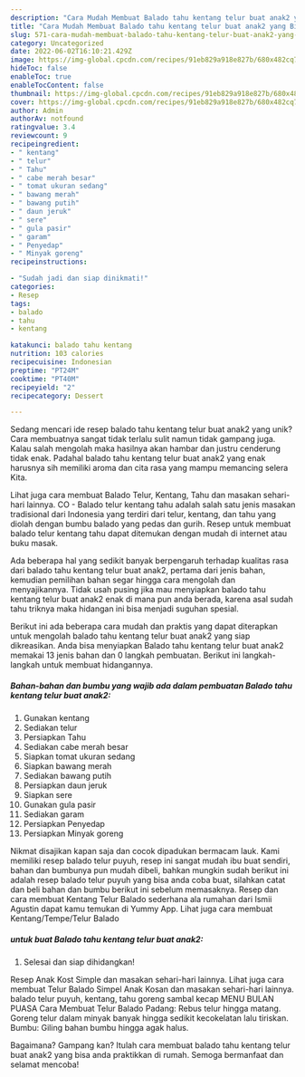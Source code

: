 ```yaml
---
description: "Cara Mudah Membuat Balado tahu kentang telur buat anak2 yang Bisa Manjain Lidah"
title: "Cara Mudah Membuat Balado tahu kentang telur buat anak2 yang Bisa Manjain Lidah"
slug: 571-cara-mudah-membuat-balado-tahu-kentang-telur-buat-anak2-yang-bisa-manjain-lidah
category: Uncategorized
date: 2022-06-02T16:10:21.429Z
image: https://img-global.cpcdn.com/recipes/91eb829a918e827b/680x482cq70/balado-tahu-kentang-telur-buat-anak2-foto-resep-utama.jpg
hideToc: false
enableToc: true
enableTocContent: false
thumbnail: https://img-global.cpcdn.com/recipes/91eb829a918e827b/680x482cq70/balado-tahu-kentang-telur-buat-anak2-foto-resep-utama.jpg
cover: https://img-global.cpcdn.com/recipes/91eb829a918e827b/680x482cq70/balado-tahu-kentang-telur-buat-anak2-foto-resep-utama.jpg
author: Admin
authorAv: notfound
ratingvalue: 3.4
reviewcount: 9
recipeingredient:
- " kentang"
- " telur"
- " Tahu"
- " cabe merah besar"
- " tomat ukuran sedang"
- " bawang merah"
- " bawang putih"
- " daun jeruk"
- " sere"
- " gula pasir"
- " garam"
- " Penyedap"
- " Minyak goreng"
recipeinstructions:

- "Sudah jadi dan siap dinikmati!"
categories:
- Resep
tags:
- balado
- tahu
- kentang

katakunci: balado tahu kentang 
nutrition: 103 calories
recipecuisine: Indonesian
preptime: "PT24M"
cooktime: "PT40M"
recipeyield: "2"
recipecategory: Dessert

---
```





Sedang mencari ide resep balado tahu kentang telur buat anak2 yang unik? Cara membuatnya sangat tidak terlalu sulit namun tidak gampang juga. Kalau salah mengolah maka hasilnya akan hambar dan justru cenderung tidak enak. Padahal balado tahu kentang telur buat anak2 yang enak harusnya sih memiliki aroma dan cita rasa yang mampu memancing selera Kita.





Lihat juga cara membuat Balado Telur, Kentang, Tahu dan masakan sehari-hari lainnya. CO - Balado telur kentang tahu adalah salah satu jenis masakan tradisional dari Indonesia yang terdiri dari telur, kentang, dan tahu yang diolah dengan bumbu balado yang pedas dan gurih. Resep untuk membuat balado telur kentang tahu dapat ditemukan dengan mudah di internet atau buku masak.

Ada beberapa hal yang sedikit banyak berpengaruh terhadap kualitas rasa dari balado tahu kentang telur buat anak2, pertama dari jenis bahan, kemudian pemilihan bahan segar hingga cara mengolah dan menyajikannya. Tidak usah pusing jika mau menyiapkan balado tahu kentang telur buat anak2 enak di mana pun anda berada, karena asal sudah tahu triknya maka hidangan ini bisa menjadi suguhan spesial.






Berikut ini ada beberapa cara mudah dan praktis yang dapat diterapkan untuk mengolah balado tahu kentang telur buat anak2 yang siap dikreasikan. Anda bisa menyiapkan Balado tahu kentang telur buat anak2 memakai 13 jenis bahan dan 0 langkah pembuatan. Berikut ini langkah-langkah untuk membuat hidangannya.

<!--inarticleads1-->

##### Bahan-bahan dan bumbu yang wajib ada dalam pembuatan Balado tahu kentang telur buat anak2:

1. Gunakan  kentang
1. Sediakan  telur
1. Persiapkan  Tahu
1. Sediakan  cabe merah besar
1. Siapkan  tomat ukuran sedang
1. Siapkan  bawang merah
1. Sediakan  bawang putih
1. Persiapkan  daun jeruk
1. Siapkan  sere
1. Gunakan  gula pasir
1. Sediakan  garam
1. Persiapkan  Penyedap
1. Persiapkan  Minyak goreng


Nikmat disajikan kapan saja dan cocok dipadukan bermacam lauk. Kami memiliki resep balado telur puyuh, resep ini sangat mudah ibu buat sendiri, bahan dan bumbunya pun mudah dibeli, bahkan mungkin sudah berikut ini adalah resep balado telur puyuh yang bisa anda coba buat, silahkan catat dan beli bahan dan bumbu berikut ini sebelum memasaknya. Resep dan cara membuat Kentang Telur Balado sederhana ala rumahan dari Ismii Agustin dapat kamu temukan di Yummy App. Lihat juga cara membuat Kentang/Tempe/Telur Balado 

<!--inarticleads2-->

#####  untuk buat Balado tahu kentang telur buat anak2:


1. Selesai dan siap dihidangkan!

Resep Anak Kost Simple dan masakan sehari-hari lainnya. Lihat juga cara membuat Telur Balado Simpel Anak Kosan dan masakan sehari-hari lainnya. balado telur puyuh, kentang, tahu goreng sambal kecap MENU BULAN PUASA Cara Membuat Telur Balado Padang: Rebus telur hingga matang. Goreng telur dalam minyak banyak hingga sedikit kecokelatan lalu tiriskan. Bumbu: Giling bahan bumbu hingga agak halus. 

Bagaimana? Gampang kan? Itulah cara membuat balado tahu kentang telur buat anak2 yang bisa anda praktikkan di rumah. Semoga bermanfaat dan selamat mencoba!
